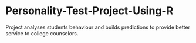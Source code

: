 # Personality-Test-Project-Using-R
Project analyses students behaviour and builds predictions to provide better service to college counselors. 
